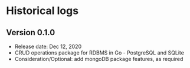 # Historical logs

## Version 0.1.0

- Release date: Dec 12, 2020
- CRUD operations package for RDBMS in Go - PostgreSQL and SQLite
- Consideration/Optional: add mongoDB package features, as required
